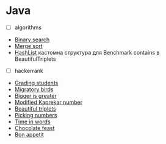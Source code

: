 # Java

- [ ] algorithms

- [Binary search](https://github.com/dated30txl/Java/blob/main/src/main/java/BinarySearch.java)
- [Merge sort](https://github.com/dated30txl/Java/blob/main/src/main/java/MergeSort.java)
- [HashList](https://github.com/dated30txl/Java/blob/main/src/main/java/HashList.java) кастомна структура для Benchmark contains в BeautifulTriplets


- [ ] hackerrank

- [Grading students](https://github.com/dated30txl/Java/blob/main/src/main/java/GradingStudents.java)
- [Migratory birds](https://github.com/dated30txl/Java/blob/main/src/main/java/MigratoryBirds.java)
- [Bigger is greater](https://github.com/dated30txl/Java/blob/main/src/main/java/BiggerIsGreater.java)
- [Modified Kaprekar number](https://github.com/dated30txl/Java/blob/main/src/main/java/KaprekarNumbers.java)
- [Beautiful triplets](https://github.com/dated30txl/Java/blob/main/src/main/java/BeautifulTriplets.java)
- [Picking numbers](https://github.com/dated30txl/Java/blob/main/src/main/java/PickingNumbers.java)
- [Time in words](https://github.com/dated30txl/Java/blob/main/src/main/java/TimeInWords.java)
- [Chocolate feast](https://github.com/dated30txl/Java/blob/main/src/main/java/ChocolateFeast.java)
- [Bon appetit](https://github.com/dated30txl/Java/blob/main/src/main/java/BonAppetit.java)